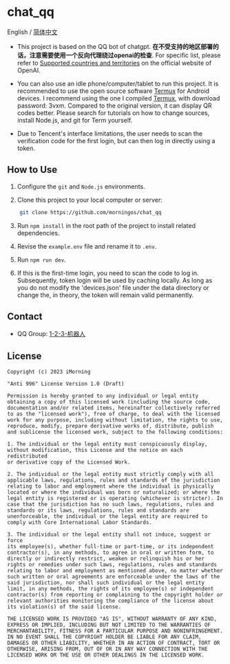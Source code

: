# chat_qq

English / [简体中文](./README.md)

- This project is based on the QQ bot of chatgpt. **在不受支持的地区部署的话，注意需要使用一个反向代理绕过openai的检查**. For specific list, please refer to [Supported countries and territories](https://platformai.com/docs/supported-countries/supported-countries-and-territories) on the official website of OpenAI.

- You can also use an idle phone/computer/tablet to run this project. It is recommended to use the open source software [Termux](https://github.com/termux/termux-app) for Android devices. I recommend using the one I compiled [Termux](https://imorning.lanzouy.com/b071a31ng), with download password: 3vxm. Compared to the original version, it can display QR codes better. Please search for tutorials on how to change sources, install Node.js, and git for Term yourself.

- Due to Tencent's interface limitations, the user needs to scan the verification code for the first login, but can then log in directly using a token.

## How to Use

1. Configure the `git` and `Node.js` environments.

2. Clone this project to your local computer or server:

```bash
    git clone https://github.com/morningos/chat_qq
```

3. Run `npm install` in the root path of the project to install related dependencies.

4. Revise the `example.env` file and rename it to `.env`.

5. Run `npm run dev`.

6. If this is the first-time login, you need to scan the code to log in. Subsequently, token login will be used by caching locally. As long as you do not modify the 'devices.json' file under the data directory or change the, in theory, the token will remain valid permanently.

## Contact

- QQ Group: [1-2-3-机器人](http://qm.qq.com/cgi-bin/qm/qr?_wv=1027&k=0twQYZARxuifyQgdGBadA1j0fz-Rthsx&authKey=3ztzFeeinhQFntTH6YucsapRbjWUyUSfznr1UdPdWb5F1TrrDofVEGwtu%2FNaz6Tw&noverify=0&group_code=828987674)

## License
```
Copyright (c) 2023 iMorning

"Anti 996" License Version 1.0 (Draft)

Permission is hereby granted to any individual or legal entity
obtaining a copy of this licensed work (including the source code,
documentation and/or related items, hereinafter collectively referred
to as the "licensed work"), free of charge, to deal with the licensed
work for any purpose, including without limitation, the rights to use,
reproduce, modify, prepare derivative works of, distribute, publish
and sublicense the licensed work, subject to the following conditions:

1. The individual or the legal entity must conspicuously display,
without modification, this License and the notice on each redistributed
or derivative copy of the Licensed Work.

2. The individual or the legal entity must strictly comply with all
applicable laws, regulations, rules and standards of the jurisdiction
relating to labor and employment where the individual is physically
located or where the individual was born or naturalized; or where the
legal entity is registered or is operating (whichever is stricter). In
case that the jurisdiction has no such laws, regulations, rules and
standards or its laws, regulations, rules and standards are
unenforceable, the individual or the legal entity are required to
comply with Core International Labor Standards.

3. The individual or the legal entity shall not induce, suggest or force
its employee(s), whether full-time or part-time, or its independent
contractor(s), in any methods, to agree in oral or written form, to
directly or indirectly restrict, weaken or relinquish his or her
rights or remedies under such laws, regulations, rules and standards
relating to labor and employment as mentioned above, no matter whether
such written or oral agreements are enforceable under the laws of the
said jurisdiction, nor shall such individual or the legal entity
limit, in any methods, the rights of its employee(s) or independent
contractor(s) from reporting or complaining to the copyright holder or
relevant authorities monitoring the compliance of the license about
its violation(s) of the said license.

THE LICENSED WORK IS PROVIDED "AS IS", WITHOUT WARRANTY OF ANY KIND,
EXPRESS OR IMPLIED, INCLUDING BUT NOT LIMITED TO THE WARRANTIES OF
MERCHANTABILITY, FITNESS FOR A PARTICULAR PURPOSE AND NONINFRINGEMENT.
IN NO EVENT SHALL THE COPYRIGHT HOLDER BE LIABLE FOR ANY CLAIM,
DAMAGES OR OTHER LIABILITY, WHETHER IN AN ACTION OF CONTRACT, TORT OR
OTHERWISE, ARISING FROM, OUT OF OR IN ANY WAY CONNECTION WITH THE
LICENSED WORK OR THE USE OR OTHER DEALINGS IN THE LICENSED WORK.
```